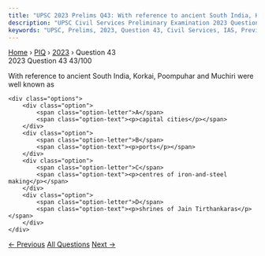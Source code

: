 ```yaml
---
title: "UPSC 2023 Prelims Q43: With reference to ancient South India, Korkai, Poompuhar and..."
description: "UPSC Civil Services Preliminary Examination 2023 Question 43 with options and answer"
keywords: "UPSC, Prelims, 2023, Question 43, Civil Services, IAS, Previous Year Questions"
---
```


<nav class="breadcrumb">
    <a href="../../">Home</a>
    <span>›</span>
    <a href="../">PIQ</a>
    <span>›</span>
    <a href="./">2023</a>
    <span>›</span>
    <span>Question 43</span>
</nav>

<div class="question-header">
    <div class="question-meta">
        <span class="year-badge">2023</span>
        <span class="question-number">Question 43</span>
        <span class="progress">43/100</span>
    </div>
    <div class="progress-bar">
        <div class="progress-fill" style="width: 43.0%"></div>
    </div>
</div>

<div class="question-content">
    <div class="question-text">
        <p>With reference to ancient South India, Korkai, Poompuhar and Muchiri were well known as</p>
    </div>
    
    <div class="options">
        <div class="option">
            <span class="option-letter">A</span>
            <span class="option-text"><p>capital cities</p></span>
        </div>
        <div class="option">
            <span class="option-letter">B</span>
            <span class="option-text"><p>ports</p></span>
        </div>
        <div class="option">
            <span class="option-letter">C</span>
            <span class="option-text"><p>centres of iron-and-steel making</p></span>
        </div>
        <div class="option">
            <span class="option-letter">D</span>
            <span class="option-text"><p>shrines of Jain Tirthankaras</p></span>
        </div>
    </div>
</div>

<div class="question-nav">
    <a href="../q042-with-reference-to-ancient-india-consider-the-follo/" class="nav-btn prev">← Previous</a>
    <a href="../" class="nav-btn center">All Questions</a>
    <a href="../q044-which-one-of-the-following-explains-the-practice-o/" class="nav-btn next">Next →</a>
</div>
